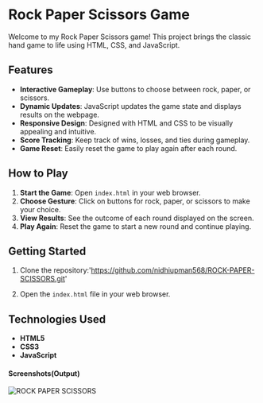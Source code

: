 

# Rock Paper Scissors Game

Welcome to my Rock Paper Scissors game! This project brings the classic hand game to life using HTML, CSS, and JavaScript.

## Features

- **Interactive Gameplay**: Use buttons to choose between rock, paper, or scissors.
- **Dynamic Updates**: JavaScript updates the game state and displays results on the webpage.
- **Responsive Design**: Designed with HTML and CSS to be visually appealing and intuitive.
- **Score Tracking**: Keep track of wins, losses, and ties during gameplay.
- **Game Reset**: Easily reset the game to play again after each round.

## How to Play

1. **Start the Game**: Open `index.html` in your web browser.
2. **Choose Gesture**: Click on buttons for rock, paper, or scissors to make your choice.
3. **View Results**: See the outcome of each round displayed on the screen.
4. **Play Again**: Reset the game to start a new round and continue playing.

## Getting Started

1. Clone the repository:'https://github.com/nidhiupman568/ROCK-PAPER-SCISSORS.git'
   
2. Open the `index.html` file in your web browser.

## Technologies Used

- **HTML5**
- **CSS3**
- **JavaScript**

#### Screenshots(Output)

![ROCK PAPER SCISSORS](https://github.com/nidhiupman568/ROCK-PAPER-SCISSORS/assets/130860182/2a565be7-5b14-43bd-bd4e-2643458fcdca)

